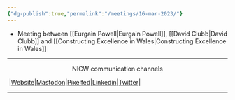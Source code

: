 ```yaml
---
{"dg-publish":true,"permalink":"/meetings/16-mar-2023/"}
---
```



- Meeting between [[Eurgain Powell\|Eurgain Powell]], [[David Clubb\|David Clubb]] and [[Constructing Excellence in Wales\|Constructing Excellence in Wales]]
***
<p style="text-align: center;">NICW communication channels</p>

󠁧 |[Website](https://nationalinfrastructurecommission.wales)|[Mastodon](https://toot.wales/@NICW)|[Pixelfed](https://pix.toot.wales/NICW)|[Linkedin](https://www.linkedin.com/company/26268509/)|[Twitter](https://twitter.com/InfraCommCymru)|
***
